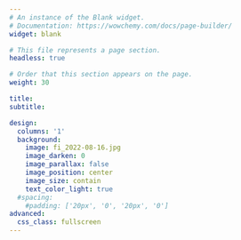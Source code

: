 ```yaml
---
# An instance of the Blank widget.
# Documentation: https://wowchemy.com/docs/page-builder/
widget: blank

# This file represents a page section.
headless: true

# Order that this section appears on the page.
weight: 30

title:
subtitle:

design:
  columns: '1'
  background:
    image: fi_2022-08-16.jpg
    image_darken: 0
    image_parallax: false
    image_position: center
    image_size: contain
    text_color_light: true
  #spacing:
    #padding: ['20px', '0', '20px', '0']
advanced:
  css_class: fullscreen
---
```


